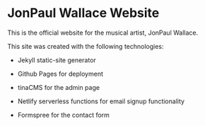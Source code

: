 
# JonPaul Wallace Website

This is the official website for the musical artist, JonPaul Wallace.

This site was created with the following technologies:

- Jekyll static-site generator

- Github Pages for deployment

- tinaCMS for the admin page

- Netlify serverless functions for email signup functionality

- Formspree for the contact form
